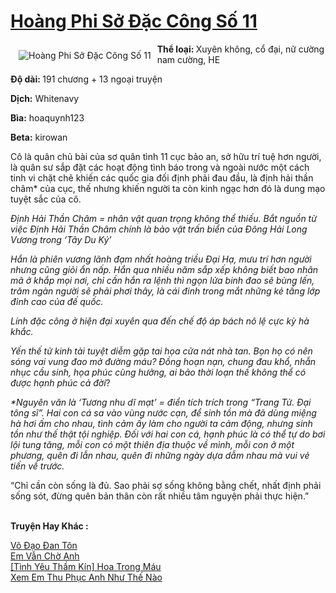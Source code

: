 <a href="https://utruyen.com/hoang-phi-so-dac-cong-so-11/10561/" title="Hoàng Phi Sở Đặc Công Số 11"><h1>Hoàng Phi Sở Đặc Công Số 11</h1></a><div style="display:table"><img align="right" style="float: left; padding: 10px;" src="https://utruyen.com/images/story/200x260/hoang-phi-so-dac-cong-so-11.jpg" alt="Hoàng Phi Sở Đặc Công Số 11"><b>Thể loại: </b>Xuyên không, cổ đại, nữ cường nam cường, HE<p></p><b>Độ dài: </b>191 chương + 13 ngoại truyện<p></p><b>Dịch:</b> Whitenavy<p></p><b>Bìa:</b> hoaquynh123<p></p><b>Beta:</b> kirowan<p></p>Cô là quân chủ bài của sơ quân tình 11 cục bảo an, sở hữu trí tuệ hơn người, là quân sư sắp đặt các hoạt động tình báo trong và ngoài nước một cách tinh vi chặt chẽ khiến các quốc gia đối định phải đau đầu, là định hải thần châm* của cục, thế nhưng khiến người ta còn kinh ngạc hơn đó là dung mạo tuyệt sắc của cô.<p></p><i>*Định Hải Thần Châm = nhân vật quan trọng không thể thiếu. Bắt nguồn từ việc Định Hải Thần Châm chính là bảo vật trấn biển của Đông Hải Long Vương trong ‘Tây Du Ký’</i><p></p>Hắn là phiên vương lãnh đạm nhất hoàng triều Đại Hạ, mưu trí hơn người nhưng cũng giỏi ẩn nấp. Hắn qua nhiều năm sắp xếp không biết bao nhân mã ở khắp mọi nơi, chỉ cần hắn ra lệnh thì ngọn lửa binh đao sẽ bùng lến, trăm ngàn người sẽ phải phơi thây, là cái đinh trong mắt những kẻ tầng lớp đỉnh cao của đế quốc.<p></p>Lính đặc công ở hiện đại xuyên qua đến chế độ áp bách nô lệ cực kỳ hà khắc.<p></p>Yến thế tử kinh tài tuyệt diễm gặp tai họa cửa nát nhà tan. Bọn họ có nên sóng vai vung đao mở đường máu? Đồng hoạn nạn, chung đau khổ, nhẫn nhục cầu sinh, họa phúc cùng hưởng, ai bảo thời loạn thế không thể có được hạnh phúc cả đời*?<p></p><i>*Nguyên văn là ‘Tương nhu dĩ mạt’ = điển tích trích trong “Trang Tử. Đại tông sĩ”. Hai con cá sa vào vùng nước cạn, để sinh tồn mà đã dùng miệng hà hơi ấm cho nhau, tình cảm ấy làm cho người ta cảm động, nhưng sinh tồn như thế thật tội nghiệp. Đối với hai con cá, hạnh phúc là có thể tự do bơi lội tung tăng, mỗi con có một thiên địa thuộc về mình, mỗi con ở một phương, quên đi lẫn nhau, quên đi những ngày dựa dẫm nhau mà vui vẻ tiến về trước.</i><p></p>“Chỉ cần còn sống là đủ. Sao phải sợ sống không bằng chết, nhất định phải sống sót, đừng quên bản thân còn rất nhiều tâm nguyện phải thực hiện.”</div><p><br><b>Truyện Hay Khác :</b></p><a href="https://utruyen.com/vo-dao-dan-ton/3791/" alt="Võ Đạo Đan Tôn">Võ Đạo Đan Tôn</a><br/><a href="https://github.com/quanluxury/ngontinhhot/tree/master/truyenhay/20348/" alt="Em Vẫn Chờ Anh">Em Vẫn Chờ Anh</a><br/><a href="https://www.flickr.com/photos/184340401@N07/48818721033/" alt="[Tình Yêu Thầm Kín] Hoa Trong Máu">[Tình Yêu Thầm Kín] Hoa Trong Máu</a><br/><a href="https://github.com/quanluxury/ngontinhhot/tree/master/truyenhay/19188/" alt="Xem Em Thu Phục Anh Như Thế Nào">Xem Em Thu Phục Anh Như Thế Nào</a><br/>